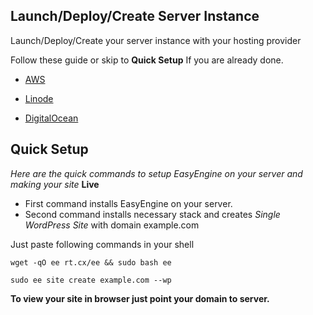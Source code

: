 ## Launch/Deploy/Create Server Instance

Launch/Deploy/Create your server instance with your hosting provider

Follow these guide or skip to **Quick Setup** If you are already done.


- [AWS](./aws.md)

- [Linode](./linode.md)

- [DigitalOcean](./digitalocean.md)



## Quick Setup

*Here are the quick commands to setup EasyEngine on your server and making your site* **Live**

- First command installs EasyEngine on your server.
- Second command installs necessary stack and creates *Single WordPress Site* with domain example.com

Just paste following commands in your shell

	wget -qO ee rt.cx/ee && sudo bash ee

	sudo ee site create example.com --wp


**To view your site in browser just point your domain to server.**

